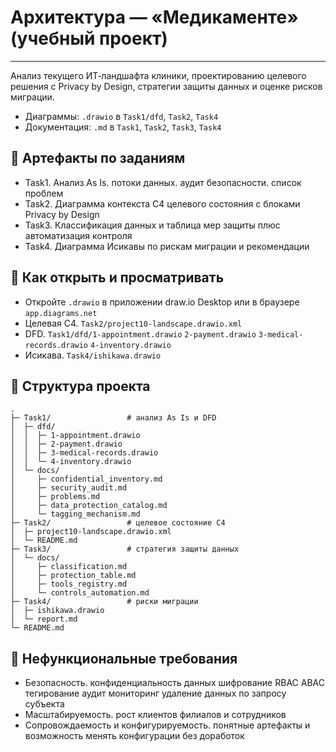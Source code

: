 # Архитектура — «Медикаменте» (учебный проект)

---
Анализ текущего ИТ‑ландшафта клиники, проектированию целевого решения с Privacy by Design, стратегии защиты данных и оценке рисков миграции.

- Диаграммы: `.drawio` в `Task1/dfd`, `Task2`, `Task4`
- Документация: `.md` в `Task1`, `Task2`, `Task3`, `Task4`



## 🧭 Артефакты по заданиям

- Task1. Анализ As Is. потоки данных. аудит безопасности. список проблем
- Task2. Диаграмма контекста C4 целевого состояния с блоками Privacy by Design
- Task3. Классификация данных и таблица мер защиты плюс автоматизация контроля
- Task4. Диаграмма Исикавы по рискам миграции и рекомендации

## 🧭 Как открыть и просматривать

- Откройте `.drawio` в приложении draw.io Desktop или в браузере `app.diagrams.net`
- Целевая C4. `Task2/project10-landscape.drawio.xml`
- DFD. `Task1/dfd/1-appointment.drawio` `2-payment.drawio` `3-medical-records.drawio` `4-inventory.drawio`
- Исикава. `Task4/ishikawa.drawio`

## 🧭 Структура проекта

```
.
├─ Task1/                 # анализ As Is и DFD
│  ├─ dfd/
│  │  ├─ 1-appointment.drawio
│  │  ├─ 2-payment.drawio
│  │  ├─ 3-medical-records.drawio
│  │  └─ 4-inventory.drawio
│  └─ docs/
│     ├─ confidential_inventory.md
│     ├─ security_audit.md
│     ├─ problems.md
│     ├─ data_protection_catalog.md
│     └─ tagging_mechanism.md
├─ Task2/                 # целевое состояние C4
│  ├─ project10-landscape.drawio.xml
│  └─ README.md
├─ Task3/                 # стратегия защиты данных
│  └─ docs/
│     ├─ classification.md
│     ├─ protection_table.md
│     ├─ tools_registry.md
│     └─ controls_automation.md
├─ Task4/                 # риски миграции
│  ├─ ishikawa.drawio
│  └─ report.md
└─ README.md
```
## 🧭 Нефункциональные требования

- Безопасность. конфиденциальность данных шифрование RBAC ABAC тегирование аудит мониторинг удаление данных по запросу субъекта
- Масштабируемость. рост клиентов филиалов и сотрудников
- Сопровождаемость и конфигурируемость. понятные артефакты и возможность менять конфигурации без доработок


